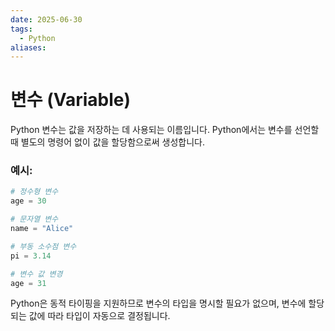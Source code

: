 ```yaml
---
date: 2025-06-30
tags:
  - Python
aliases:
---
```


# 변수 (Variable)

Python 변수는 값을 저장하는 데 사용되는 이름입니다. Python에서는 변수를 선언할 때 별도의 명령어 없이 값을 할당함으로써 생성합니다.

### 예시:

```python
# 정수형 변수
age = 30

# 문자열 변수
name = "Alice"

# 부동 소수점 변수
pi = 3.14

# 변수 값 변경
age = 31
```

Python은 동적 타이핑을 지원하므로 변수의 타입을 명시할 필요가 없으며, 변수에 할당되는 값에 따라 타입이 자동으로 결정됩니다.

